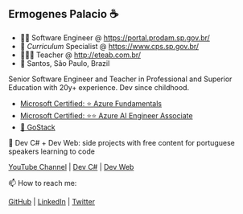 ## Ermogenes Palacio ☕
- 🐱‍👤 Software Engineer @ https://portal.prodam.sp.gov.br/
- 🦉 _Curriculum_ Specialist @ https://www.cps.sp.gov.br/
- 👨🏻‍🏫 Teacher @ http://eteab.com.br/
- 📍 Santos, São Paulo, Brazil

Senior Software Engineer and Teacher in Professional and Superior Education with 20y+ experience. Dev since childhood.

- [Microsoft Certified: ⭐ Azure Fundamentals](https://www.youracclaim.com/badges/6380b971-e8f4-4757-a4ab-4cc1a52f95f3/public_url)
- [Microsoft Certified: ⭐⭐ Azure AI Engineer Associate](https://www.youracclaim.com/badges/61de0d9e-076e-42f9-87fc-118897772d79/public_url)
- [🚀 GoStack](https://gostack.rocketseat.com.br/11/ermogenes-palacio-1585174714)

🔭 Dev C# + Dev Web: side projects with free content for portuguese speakers learning to code

[YouTube Channel](https://www.youtube.com/channel/UCeRLqYFNV2wPBclJLzbJ2Fw) | [Dev C#](https://github.com/ermogenes/aulas-programacao-csharp/) | [Dev Web](https://github.com/ermogenes/aulas-programacao-web)

📫 How to reach me:

[GitHub](https://github.com/ermogenes) | [LinkedIn](https://www.linkedin.com/in/ermogenes/) | [Twitter](http://twitter.com/ermogenes)
